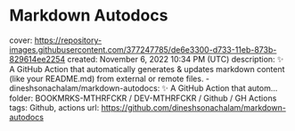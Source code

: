 # Markdown Autodocs

cover: https://repository-images.githubusercontent.com/377247785/de6e3300-d733-11eb-873b-829614ee2254
created: November 6, 2022 10:34 PM (UTC)
description: ✨ A GitHub Action that automatically generates & updates markdown content (like your README.md) from external or remote files. - dineshsonachalam/markdown-autodocs: ✨ A GitHub Action that autom...
folder: BOOKMRKS-MTHRFCKR / DEV-MTHRFCKR / Github / GH Actions
tags: Github, actions
url: https://github.com/dineshsonachalam/markdown-autodocs